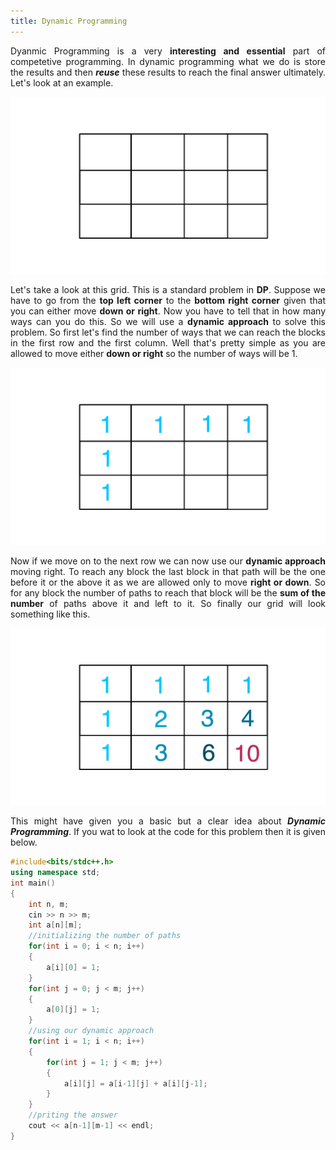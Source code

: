 ```yaml
---
title: Dynamic Programming
---
```


<div style="text-align: justify">
Dyanmic Programming is a very <b>interesting and essential</b> part of competetive programming. In dynamic programming what we do is store the results and then <em><b>reuse</b></em> these results to reach the final answer ultimately. Let's look at an example.
</div>

![Grid Path](/images/grid.png "Grid Path")

<div style="text-align: justify">
Let's take a look at this grid. This is a standard problem in <b>DP</b>. Suppose we have to go from the <b>top left corner</b> to the <b>bottom right corner</b> given that you can either move <b>down or right</b>. Now you have to tell that in how many ways can you do this. So we will use a <b>dynamic approach</b> to solve this problem. So first let's find the number of ways that we can reach the blocks in the first row and the first column. Well that's pretty simple as you are allowed to move either <b>down or right</b> so the number of ways will be 1.
</div>

![Grid Path](/images/grid2.png "Grid Path")

<div style="text-align: justify">
  Now if we move on to the next row we can now use our <b>dynamic approach</b> moving right. To reach any block the last block in that path will be the one before it or the above it as we are allowed only to move <b>right or down</b>. So for any block the number of paths to reach that block will be the <b>sum of the number</b> of paths above it and left to it. So finally our grid will look something like this.
  </div>
  
  ![Grid Path](/images/grid3.png "Grid Path")
  
  <div style="text-align: justify">
  This might have given you a basic but a clear idea about <em><b>Dynamic Programming</b></em>. If you wat to look at the code for this problem then it is given below.
  </div>

```cpp
#include<bits/stdc++.h>
using namespace std;
int main()
{
	int n, m;
	cin >> n >> m;
	int a[n][m];
	//initializing the number of paths
	for(int i = 0; i < n; i++)
	{
		a[i][0] = 1;
	}
	for(int j = 0; j < m; j++)
	{
		a[0][j] = 1;
	}
	//using our dynamic approach
	for(int i = 1; i < n; i++)
	{
		for(int j = 1; j < m; j++)
		{
			a[i][j] = a[i-1][j] + a[i][j-1];
		}
	}
	//priting the answer
	cout << a[n-1][m-1] << endl;
}
```
